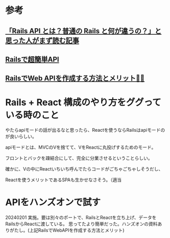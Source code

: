# 参考


## [「Rails API とは？普通の Rails と何が違うの？」と思った人がまず読む記事](https://zenn.dev/ddpmntcpbr/articles/about-rails-api)

## [Railsで超簡単API](https://qiita.com/k-penguin-sato/items/adba7a1a1ecc3582a9c9)

## [RailsでWeb APIを作成する方法とメリット🤔💭](https://qiita.com/digitter/items/53f83ce50036b2773d55)


# Rails + React 構成のやり方をググっている時のこと


やたらapiモードの話が出るなと思ったら、Reactを使うならRailsはapiモードのが良いらしい。

apiモードとは、MVCのVを捨てて、VをReactに丸投げするためのモード。

フロントとバックを疎結合にして、完全に分業させるということらしい。

確かに、Vの中にReactいちいち呼んでたらコードがごちゃごちゃしそうだし、

Reactを使うメリットであるSPAも生かせなさそう。（適当


# APIをハンズオンで試す

20240201 実施。要は別々のポートで、RailsとReactを立ち上げ、データをRailsからReactに渡している。
思ってたより簡単だった。ハンズオンの資料ありがたし。(上記RailsでWebAPIを作成する方法とメリット)
